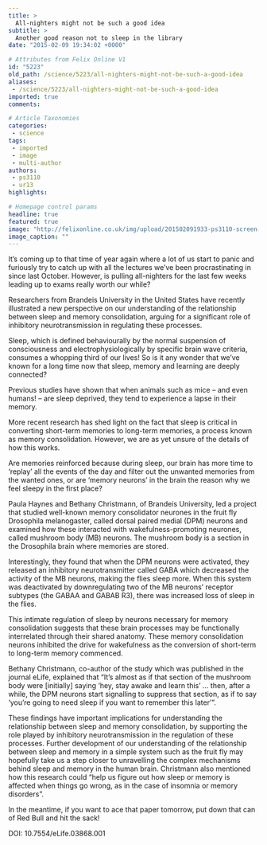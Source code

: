 ```yaml
---
title: >
  All-nighters might not be such a good idea
subtitle: >
  Another good reason not to sleep in the library
date: "2015-02-09 19:34:02 +0000"

# Attributes from Felix Online V1
id: "5223"
old_path: /science/5223/all-nighters-might-not-be-such-a-good-idea
aliases:
 - /science/5223/all-nighters-might-not-be-such-a-good-idea
imported: true
comments:

# Article Taxonomies
categories:
 - science
tags:
 - imported
 - image
 - multi-author
authors:
 - ps3110
 - ur13
highlights:

# Homepage control params
headline: true
featured: true
image: "http://felixonline.co.uk/img/upload/201502091933-ps3110-screen-shot-2015-02-09-at-19.33.51.png"
image_caption: ""
---
```


It’s coming up to that time of year again where a lot of us start to panic and furiously try to catch up with all the lectures we’ve been procrastinating in since last October. However, is pulling all-nighters for the last few weeks leading up to exams really worth our while?

Researchers from Brandeis University in the United States have recently illustrated a new perspective on our understanding of the relationship between sleep and memory consolidation, arguing for a significant role of inhibitory neurotransmission in regulating these processes.

Sleep, which is defined behaviourally by the normal suspension of consciousness and electrophysiologically by specific brain wave criteria, consumes a whopping third of our lives! So is it any wonder that we’ve known for a long time now that sleep, memory and learning are deeply connected?

Previous studies have shown that when animals such as mice – and even humans! – are sleep deprived, they tend to experience a lapse in their memory.

More recent research has shed light on the fact that sleep is critical in converting short-term memories to long-term memories, a process known as memory consolidation. However, we are as yet unsure of the details of how this works.

Are memories reinforced because during sleep, our brain has more time to ‘replay’ all the events of the day and filter out the unwanted memories from the wanted ones, or are ‘memory neurons’ in the brain the reason why we feel sleepy in the first place?

Paula Haynes and Bethany Christmann, of Brandeis University, led a project that studied well-known memory consolidator neurones in the fruit fly Drosophila melanogaster, called dorsal paired medial (DPM) neurons and examined how these interacted with wakefulness-promoting neurones, called mushroom body (MB) neurons. The mushroom body is a section in the Drosophila brain where memories are stored.

Interestingly, they found that when the DPM neurons were activated, they released an inhibitory neurotransmitter called GABA which decreased the activity of the MB neurons, making the flies sleep more. When this system was deactivated by downregulating two of the MB neurons’ receptor subtypes (the GABAA and GABAB R3), there was increased loss of sleep in the flies.

This intimate regulation of sleep by neurons necessary for memory consolidation suggests that these brain processes may be functionally interrelated through their shared anatomy. These memory consolidation neurons inhibited the drive for wakefulness as the conversion of short-term to long-term memory commenced.

Bethany Christmann, co-author of the study which was published in the journal eLife, explained that “It’s almost as if that section of the mushroom body were [initially] saying ‘hey, stay awake and learn this’ ... then, after a while, the DPM neurons start signalling to suppress that section, as if to say ‘you’re going to need sleep if you want to remember this later’”.

These findings have important implications for understanding the relationship between sleep and memory consolidation, by supporting the role played by inhibitory neurotransmission in the regulation of these processes. Further development of our understanding of the relationship between sleep and memory in a simple system such as the fruit fly may hopefully take us a step closer to unravelling the complex mechanisms behind sleep and memory in the human brain. Christmann also mentioned how this research could “help us figure out how sleep or memory is affected when things go wrong, as in the case of insomnia or memory disorders”.

In the meantime, if you want to ace that paper tomorrow, put down that can of Red Bull and hit the sack!

DOI: 10.7554/eLife.03868.001
